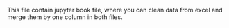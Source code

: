 This file contain jupyter book file, where you can clean data from excel and merge them by one column in both files.
